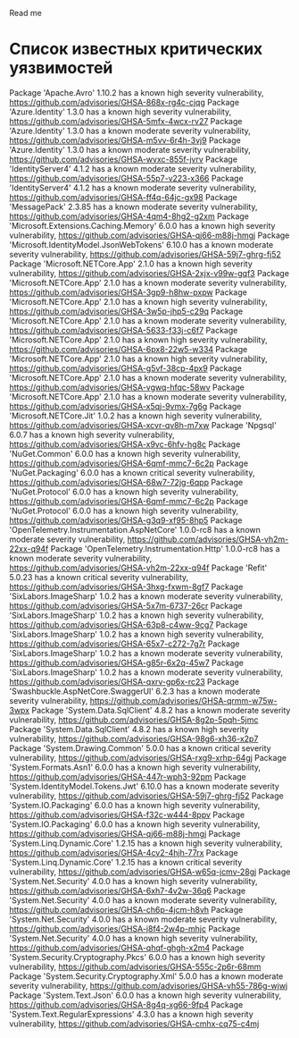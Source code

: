 Read me
 # Список известных критических уязвимостей

Package 'Apache.Avro' 1.10.2 has a known high severity vulnerability, https://github.com/advisories/GHSA-868x-rg4c-cjqg
Package 'Azure.Identity' 1.3.0 has a known high severity vulnerability, https://github.com/advisories/GHSA-5mfx-4wcx-rv27
Package 'Azure.Identity' 1.3.0 has a known moderate severity vulnerability, https://github.com/advisories/GHSA-m5vv-6r4h-3vj9
Package 'Azure.Identity' 1.3.0 has a known moderate severity vulnerability, https://github.com/advisories/GHSA-wvxc-855f-jvrv
Package 'IdentityServer4' 4.1.2 has a known moderate severity vulnerability, https://github.com/advisories/GHSA-55p7-v223-x366
Package 'IdentityServer4' 4.1.2 has a known moderate severity vulnerability, https://github.com/advisories/GHSA-ff4q-64jc-gx98
Package 'MessagePack' 2.3.85 has a known moderate severity vulnerability, https://github.com/advisories/GHSA-4qm4-8hg2-g2xm
Package 'Microsoft.Extensions.Caching.Memory' 6.0.0 has a known high severity vulnerability, https://github.com/advisories/GHSA-qj66-m88j-hmgj
Package 'Microsoft.IdentityModel.JsonWebTokens' 6.10.0 has a known moderate severity vulnerability, https://github.com/advisories/GHSA-59j7-ghrg-fj52
Package 'Microsoft.NETCore.App' 2.1.0 has a known high severity vulnerability, https://github.com/advisories/GHSA-2xjx-v99w-gqf3
Package 'Microsoft.NETCore.App' 2.1.0 has a known moderate severity vulnerability, https://github.com/advisories/GHSA-3gp9-h8hw-pxpw
Package 'Microsoft.NETCore.App' 2.1.0 has a known high severity vulnerability, https://github.com/advisories/GHSA-3w5p-jhp5-c29q
Package 'Microsoft.NETCore.App' 2.1.0 has a known moderate severity vulnerability, https://github.com/advisories/GHSA-5633-f33j-c6f7
Package 'Microsoft.NETCore.App' 2.1.0 has a known high severity vulnerability, https://github.com/advisories/GHSA-6px8-22w5-w334
Package 'Microsoft.NETCore.App' 2.1.0 has a known high severity vulnerability, https://github.com/advisories/GHSA-g5vf-38cp-4px9
Package 'Microsoft.NETCore.App' 2.1.0 has a known moderate severity vulnerability, https://github.com/advisories/GHSA-vgwq-hfqc-58wv
Package 'Microsoft.NETCore.App' 2.1.0 has a known moderate severity vulnerability, https://github.com/advisories/GHSA-x5qj-9vmx-7g6g
Package 'Microsoft.NETCore.Jit' 1.0.2 has a known high severity vulnerability, https://github.com/advisories/GHSA-xcvr-qv8h-m7xw
Package 'Npgsql' 6.0.7 has a known high severity vulnerability, https://github.com/advisories/GHSA-x9vc-6hfv-hg8c
Package 'NuGet.Common' 6.0.0 has a known high severity vulnerability, https://github.com/advisories/GHSA-6qmf-mmc7-6c2p
Package 'NuGet.Packaging' 6.0.0 has a known critical severity vulnerability, https://github.com/advisories/GHSA-68w7-72jg-6qpp
Package 'NuGet.Protocol' 6.0.0 has a known high severity vulnerability, https://github.com/advisories/GHSA-6qmf-mmc7-6c2p
Package 'NuGet.Protocol' 6.0.0 has a known high severity vulnerability, https://github.com/advisories/GHSA-g3q9-xf95-8hp5
Package 'OpenTelemetry.Instrumentation.AspNetCore' 1.0.0-rc8 has a known moderate severity vulnerability, https://github.com/advisories/GHSA-vh2m-22xx-q94f
Package 'OpenTelemetry.Instrumentation.Http' 1.0.0-rc8 has a known moderate severity vulnerability, https://github.com/advisories/GHSA-vh2m-22xx-q94f
Package 'Refit' 5.0.23 has a known critical severity vulnerability, https://github.com/advisories/GHSA-3hxg-fxwm-8gf7
Package 'SixLabors.ImageSharp' 1.0.2 has a known moderate severity vulnerability, https://github.com/advisories/GHSA-5x7m-6737-26cr
Package 'SixLabors.ImageSharp' 1.0.2 has a known high severity vulnerability, https://github.com/advisories/GHSA-63p8-c4ww-9cg7
Package 'SixLabors.ImageSharp' 1.0.2 has a known high severity vulnerability, https://github.com/advisories/GHSA-65x7-c272-7g7r
Package 'SixLabors.ImageSharp' 1.0.2 has a known moderate severity vulnerability, https://github.com/advisories/GHSA-g85r-6x2q-45w7
Package 'SixLabors.ImageSharp' 1.0.2 has a known moderate severity vulnerability, https://github.com/advisories/GHSA-qxrv-gp6x-rc23
Package 'Swashbuckle.AspNetCore.SwaggerUI' 6.2.3 has a known moderate severity vulnerability, https://github.com/advisories/GHSA-qrmm-w75w-3wpx
Package 'System.Data.SqlClient' 4.8.2 has a known moderate severity vulnerability, https://github.com/advisories/GHSA-8g2p-5pqh-5jmc
Package 'System.Data.SqlClient' 4.8.2 has a known high severity vulnerability, https://github.com/advisories/GHSA-98g6-xh36-x2p7
Package 'System.Drawing.Common' 5.0.0 has a known critical severity vulnerability, https://github.com/advisories/GHSA-rxg9-xrhp-64gj
Package 'System.Formats.Asn1' 6.0.0 has a known high severity vulnerability, https://github.com/advisories/GHSA-447r-wph3-92pm
Package 'System.IdentityModel.Tokens.Jwt' 6.10.0 has a known moderate severity vulnerability, https://github.com/advisories/GHSA-59j7-ghrg-fj52
Package 'System.IO.Packaging' 6.0.0 has a known high severity vulnerability, https://github.com/advisories/GHSA-f32c-w444-8ppv
Package 'System.IO.Packaging' 6.0.0 has a known high severity vulnerability, https://github.com/advisories/GHSA-qj66-m88j-hmgj
Package 'System.Linq.Dynamic.Core' 1.2.15 has a known high severity vulnerability, https://github.com/advisories/GHSA-4cv2-4hjh-77rx
Package 'System.Linq.Dynamic.Core' 1.2.15 has a known critical severity vulnerability, https://github.com/advisories/GHSA-w65q-jcmv-28gj
Package 'System.Net.Security' 4.0.0 has a known high severity vulnerability, https://github.com/advisories/GHSA-6xh7-4v2w-36q6
Package 'System.Net.Security' 4.0.0 has a known moderate severity vulnerability, https://github.com/advisories/GHSA-ch6p-4jcm-h8vh
Package 'System.Net.Security' 4.0.0 has a known moderate severity vulnerability, https://github.com/advisories/GHSA-j8f4-2w4p-mhjc
Package 'System.Net.Security' 4.0.0 has a known high severity vulnerability, https://github.com/advisories/GHSA-qhqf-ghgh-x2m4
Package 'System.Security.Cryptography.Pkcs' 6.0.0 has a known high severity vulnerability, https://github.com/advisories/GHSA-555c-2p6r-68mm
Package 'System.Security.Cryptography.Xml' 5.0.0 has a known moderate severity vulnerability, https://github.com/advisories/GHSA-vh55-786g-wjwj
Package 'System.Text.Json' 6.0.0 has a known high severity vulnerability, https://github.com/advisories/GHSA-8g4q-xg66-9fp4
Package 'System.Text.RegularExpressions' 4.3.0 has a known high severity vulnerability, https://github.com/advisories/GHSA-cmhx-cq75-c4mj
